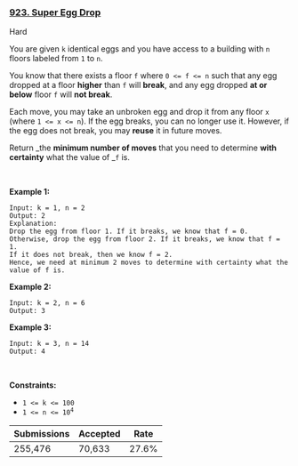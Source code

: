 ### [923. Super Egg Drop](https://leetcode.com/problems/super-egg-drop/description/)

Hard

You are given `` k `` identical eggs and you have access to a building with `` n `` floors labeled from `` 1 `` to `` n ``.

You know that there exists a floor `` f `` where `` 0 <= f <= n `` such that any egg dropped at a floor __higher__ than `` f `` will __break__, and any egg dropped __at or below__ floor `` f `` will __not break__.

Each move, you may take an unbroken egg and drop it from any floor `` x `` (where `` 1 <= x <= n ``). If the egg breaks, you can no longer use it. However, if the egg does not break, you may __reuse__ it in future moves.

Return _the __minimum number of moves__ that you need to determine __with certainty__ what the value of _`` f `` is.

 

<strong class="example">Example 1:</strong>

```
Input: k = 1, n = 2
Output: 2
Explanation: 
Drop the egg from floor 1. If it breaks, we know that f = 0.
Otherwise, drop the egg from floor 2. If it breaks, we know that f = 1.
If it does not break, then we know f = 2.
Hence, we need at minimum 2 moves to determine with certainty what the value of f is.
```

<strong class="example">Example 2:</strong>

```
Input: k = 2, n = 6
Output: 3
```

<strong class="example">Example 3:</strong>

```
Input: k = 3, n = 14
Output: 4
```

 

__Constraints:__

*   `` 1 <= k <= 100 ``
*   <code>1 <= n <= 10<sup>4</sup></code>

| Submissions    | Accepted     | Rate   |
| -------------- | ------------ | ------ |
| 255,476 | 70,633 | 27.6% |